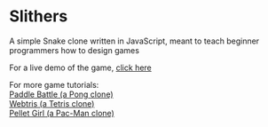 # Slithers
A simple Snake clone written in JavaScript, meant to teach beginner programmers how to design games

For a live demo of the game, <a href="https://originalgrego.github.io/Slithers/slithers_final/slithers.html" target="_blank">click here</a>

For more game tutorials: <br />
<a href="https://github.com/originalgrego/PaddleBattle" target="_blank">Paddle Battle (a Pong clone)</a> <br />
<a href="https://github.com/originalgrego/Webtris" target="_blank">Webtris (a Tetris clone)</a> <br />
<a href="https://github.com/originalgrego/PelletGirl" target="_blank">Pellet Girl (a Pac-Man clone)</a> <br />
